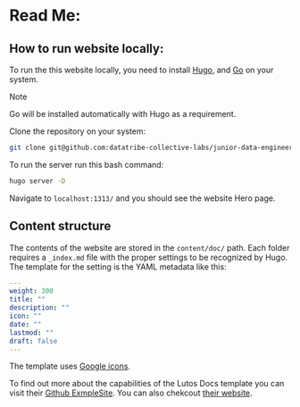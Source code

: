 # Read Me:

## How to run website locally:

To run the this website locally, you need to install [Hugo](https://gohugo.io/installation/), and [Go](https://go.dev/doc/install) on your system.

> [!NOTE]
> Go will be installed automatically with Hugo as a requirement.

Clone the repository on your system:

```bash
git clone git@github.com:datatribe-collective-labs/junior-data-engineer-cohort.git
```

To run the server run this bash command:

```bash
hugo server -D
```

Navigate to `localhost:1313/` and you should see the website Hero page.

## Content structure

The contents of the website are stored in the `content/doc/` path. Each folder requires a `_index.md` file with the proper settings to be recognized by Hugo. The template for the setting is the YAML metadata like this:

```yaml
---
weight: 300
title: ""
description: ""
icon: ""
date: ""
lastmod: ""
draft: false
---
```

The template uses [Google icons](https://fonts.google.com/icons).

To find out more about the capabilities of the Lutos Docs template you can visit their [Github ExmpleSite](https://github.com/colinwilson/lotusdocs/tree/release/exampleSite). You can also chekcout [their website](https://lotusdocs.dev/).

